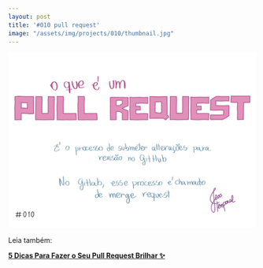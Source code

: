 ```yaml
---
layout: post
title: '#010 pull request'
image: "/assets/img/projects/010/thumbnail.jpg"
---
```


<img src="/assets/img/projects/010/full.jpg">

Leia também:

<a href="https://jtemporal.com/5-dicas-para-fazer-o-seu-pull-request-brilhar/">
  <strong>5 Dicas Para Fazer o Seu Pull Request Brilhar ✨</strong>
</a>
